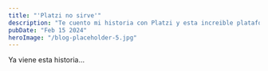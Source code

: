 ```yaml
---
title: "'Platzi no sirve'"
description: "Te cuento mi historia con Platzi y esta increible plataforma y equipo de trabajo que cambiaron mi vida."
pubDate: "Feb 15 2024"
heroImage: "/blog-placeholder-5.jpg"
---
```


Ya viene esta historia...
